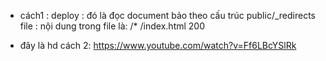 - cách1 : deploy :
  đó là đọc document
  bảo theo cấu trúc
  public/\_redirects file :
  nội dung trong file là: /\* /index.html 200

* đây là hd cách 2:
  https://www.youtube.com/watch?v=Ff6LBcYSlRk
